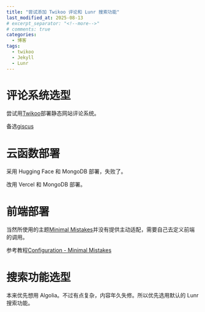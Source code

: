 ```yaml
---
title: "尝试添加 Twikoo 评论和 Lunr 搜索功能"
last_modified_at: 2025-08-13
# excerpt_separator: "<!--more-->"
# comments: true
categories:
  - 博客
tags:
  - twikoo
  - Jekyll
  - Lunr
---
```

# 评论系统选型

尝试用[Twikoo](https://twikoo.js.org/)部署静态网站评论系统。

备选[giscus](https://giscus.app/zh-CN)

# 云函数部署

采用 Hugging Face 和 MongoDB 部署，失败了。

改用 Vercel 和 MongoDB 部署。

# 前端部署

当然所使用的主题[Minimal Mistakes](https://mmistakes.github.io/minimal-mistakes/)并没有提供主动适配，需要自己去定义前端的调用。

参考教程[Configuration - Minimal Mistakes](https://mmistakes.github.io/minimal-mistakes/docs/configuration/#comments)

# 搜索功能选型

本来优先想用 Algolia。不过有点复杂，内容年久失修。所以优先选用默认的 Lunr 搜索功能。